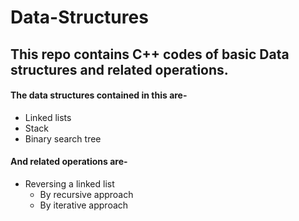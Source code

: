# Data-Structures
## This repo contains C++ codes of basic **Data structures** and related operations.

#### The data structures contained in this are-
  * Linked lists
  * Stack
  * Binary search tree
      
#### And related operations are-
  *  Reversing a linked list 
      * By recursive approach
      * By iterative approach
